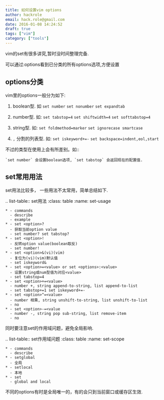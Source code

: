 ```yaml
---
title: 如何设置vim options
author: hackrole
email: hack.role@gmail.com
date: 2016-01-08 14:24:52
draft: true
tags: ["vim"]
category: ["tools"]
---
```





vim的set有很多讲究,暂时没时间整理完备.

可以通过:options看到已分类的所有options选项,方便设置

options分类
-----------

vim里的options一般分为如下:

1) boolean型. 如 `set number` `set nonumber` `set expandtab`

2) number型. 如: `set tabstop=4` `set shiftwidth=4` `set softtabstop=4`

3) string型. 如: `set foldmethod=marker` `set ignorecase smartcase`

4) `,` 分割的列表型. 如: `set iskeyword+=-` `set backspace=indent,eol,start`

不过的类型在使用上会有所差别。如::

    `set number` 会设置boolean选项, `set tabstop` 会返回现在的配置值.

set常用用法
-----------

set用法比较多， 一些用法不太常用，简单总结如下. 

.. list-table:: set用法
    :class: table
    :name: set-usage

    * - commands
      - describe
      - example
    * - set <option>?
      - 获取当前option value
      - set number? set tabstop?
    * - set <option>!
      - 反转option value(boolean取反)
      - set number!
    * - set <option>&(vi)(vim)
      - 复位为(vi)(vim)默认值
      - set iskeyword&
    * - set <option>=<value> or set <options>:<value>
      - 设置string或num型值为对应<value>
      - set tabstop=4
    * - set <option>+=<value>
      - number +, string append-to-string, list append-to-list
      - set tabstop+=1 set iskeyword+=-
    * - set <option>^=<value>
      - number 相乘, string unshift-to-string, list unshift-to-list
      - no
    * - set <option>-=<value
      - number -, string pop sub-string, list remove-item
      - no


同时要注意set的作用域问题，避免全局影响.

.. list-table:: set作用域问题
    :class: table
    :name: set-scope

    * - commands
      - describe
    * - setglobal
      - 全局
    * - setlocal
      - 本地
    * - set
      - global and local

不同的options有时是全局唯一的，有的会只到当前窗口或缓存区生效.

